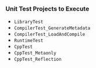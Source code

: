 ### Unit Test Projects to Execute

- `LibraryTest`
- `CompilerTest_GenerateMetadata`
- `CompilerTest_LoadAndCompile`
- `RuntimeTest`
- `CppTest`
- `CppTest_Metaonly`
- `CppTest_Reflection`
